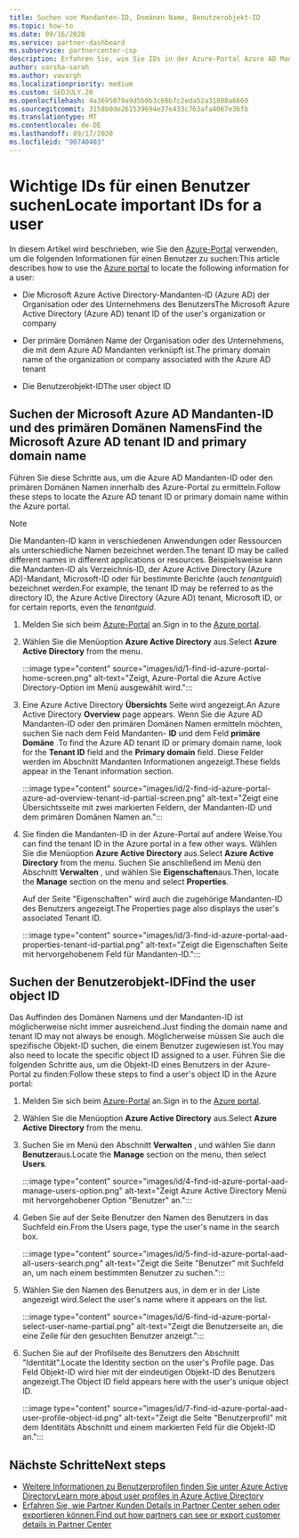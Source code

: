 ```yaml
---
title: Suchen von Mandanten-ID, Domänen Name, Benutzerobjekt-ID
ms.topic: how-to
ms.date: 09/16/2020
ms.service: partner-dashboard
ms.subservice: partnercenter-csp
description: Erfahren Sie, wie Sie IDs in der Azure-Portal Azure AD Mandanten-ID, Domänen Name oder bestimmte Benutzerobjekt-ID des Unternehmens finden. Einige Aufgaben benötigen diese Informationen.
author: varsha-sarah
ms.author: vavargh
ms.localizationpriority: medium
ms.custom: SEOJULY.20
ms.openlocfilehash: 4a3695079a9d5b0b3c66b7c2eda52a31888a6660
ms.sourcegitcommit: 3158b0de261539694e37e433c763afa4067e36fb
ms.translationtype: MT
ms.contentlocale: de-DE
ms.lasthandoff: 09/17/2020
ms.locfileid: "90740403"
---
```

# <a name="locate-important-ids-for-a-user"></a><span data-ttu-id="3327f-104">Wichtige IDs für einen Benutzer suchen</span><span class="sxs-lookup"><span data-stu-id="3327f-104">Locate important IDs for a user</span></span>

<span data-ttu-id="3327f-105">In diesem Artikel wird beschrieben, wie Sie den [Azure-Portal](https://portal.azure.com/) verwenden, um die folgenden Informationen für einen Benutzer zu suchen:</span><span class="sxs-lookup"><span data-stu-id="3327f-105">This article describes how to use the [Azure portal](https://portal.azure.com/) to locate the following information for a user:</span></span>

- <span data-ttu-id="3327f-106">Die Microsoft Azure Active Directory-Mandanten-ID (Azure AD) der Organisation oder des Unternehmens des Benutzers</span><span class="sxs-lookup"><span data-stu-id="3327f-106">The Microsoft Azure Active Directory (Azure AD) tenant ID of the user's organization or company</span></span>

- <span data-ttu-id="3327f-107">Der primäre Domänen Name der Organisation oder des Unternehmens, die mit dem Azure AD Mandanten verknüpft ist.</span><span class="sxs-lookup"><span data-stu-id="3327f-107">The primary domain name of the organization or company associated with the Azure AD tenant</span></span>

- <span data-ttu-id="3327f-108">Die Benutzerobjekt-ID</span><span class="sxs-lookup"><span data-stu-id="3327f-108">The user object ID</span></span>

## <a name="find-the-microsoft-azure-ad-tenant-id-and-primary-domain-name"></a><span data-ttu-id="3327f-109">Suchen der Microsoft Azure AD Mandanten-ID und des primären Domänen Namens</span><span class="sxs-lookup"><span data-stu-id="3327f-109">Find the Microsoft Azure AD tenant ID and primary domain name</span></span>

<span data-ttu-id="3327f-110">Führen Sie diese Schritte aus, um die Azure AD Mandanten-ID oder den primären Domänen Namen innerhalb des Azure-Portal zu ermitteln.</span><span class="sxs-lookup"><span data-stu-id="3327f-110">Follow these steps to locate the Azure AD tenant ID or primary domain name within the Azure portal.</span></span>

> [!NOTE]
> <span data-ttu-id="3327f-111">Die Mandanten-ID kann in verschiedenen Anwendungen oder Ressourcen als unterschiedliche Namen bezeichnet werden.</span><span class="sxs-lookup"><span data-stu-id="3327f-111">The tenant ID may be called different names in different applications or resources.</span></span> <span data-ttu-id="3327f-112">Beispielsweise kann die Mandanten-ID als Verzeichnis-ID, der Azure Active Directory (Azure AD)-Mandant, Microsoft-ID oder für bestimmte Berichte (auch *tenantguid*) bezeichnet werden.</span><span class="sxs-lookup"><span data-stu-id="3327f-112">For example, the tenant ID may be referred to as the directory ID, the Azure Active Directory (Azure AD) tenant, Microsoft ID, or for certain reports, even the *tenantguid*.</span></span>

1. <span data-ttu-id="3327f-113">Melden Sie sich beim [Azure-Portal](https://portal.azure.com/) an.</span><span class="sxs-lookup"><span data-stu-id="3327f-113">Sign in to the [Azure portal](https://portal.azure.com/).</span></span>

2. <span data-ttu-id="3327f-114">Wählen Sie die Menüoption **Azure Active Directory** aus.</span><span class="sxs-lookup"><span data-stu-id="3327f-114">Select **Azure Active Directory** from the menu.</span></span>

   :::image type="content" source="images/id/1-find-id-azure-portal-home-screen.png" alt-text="Zeigt, Azure-Portal die Azure Active Directory-Option im Menü ausgewählt wird.":::

3. <span data-ttu-id="3327f-116">Eine Azure Active Directory **Übersichts** Seite wird angezeigt.</span><span class="sxs-lookup"><span data-stu-id="3327f-116">An Azure Active Directory **Overview** page appears.</span></span> <span data-ttu-id="3327f-117">Wenn Sie die Azure AD Mandanten-ID oder den primären Domänen Namen ermitteln möchten, suchen Sie nach dem Feld Mandanten- **ID** und dem Feld **primäre Domäne** .</span><span class="sxs-lookup"><span data-stu-id="3327f-117">To find the Azure AD tenant ID or primary domain name, look for the **Tenant ID** field and the **Primary domain** field.</span></span> <span data-ttu-id="3327f-118">Diese Felder werden im Abschnitt Mandanten Informationen angezeigt.</span><span class="sxs-lookup"><span data-stu-id="3327f-118">These fields appear in the Tenant information section.</span></span>

   :::image type="content" source="images/id/2-find-id-azure-portal-azure-ad-overview-tenant-id-partial-screen.png" alt-text="Zeigt eine Übersichtsseite mit zwei markierten Feldern, der Mandanten-ID und dem primären Domänen Namen an.":::

4. <span data-ttu-id="3327f-120">Sie finden die Mandanten-ID in der Azure-Portal auf andere Weise.</span><span class="sxs-lookup"><span data-stu-id="3327f-120">You can find the tenant ID in the Azure portal in a few other ways.</span></span> <span data-ttu-id="3327f-121">Wählen Sie die Menüoption **Azure Active Directory** aus.</span><span class="sxs-lookup"><span data-stu-id="3327f-121">Select **Azure Active Directory** from the menu.</span></span> <span data-ttu-id="3327f-122">Suchen Sie anschließend im Menü den Abschnitt **Verwalten** , und wählen Sie **Eigenschaften**aus.</span><span class="sxs-lookup"><span data-stu-id="3327f-122">Then, locate the **Manage** section on the menu and select **Properties**.</span></span>

   <span data-ttu-id="3327f-123">Auf der Seite "Eigenschaften" wird auch die zugehörige Mandanten-ID des Benutzers angezeigt.</span><span class="sxs-lookup"><span data-stu-id="3327f-123">The Properties page also displays the user's associated Tenant ID.</span></span>

   :::image type="content" source="images/id/3-find-id-azure-portal-aad-properties-tenant-id-partial.png" alt-text="Zeigt die Eigenschaften Seite mit hervorgehobenem Feld für Mandanten-ID.":::

## <a name="find-the-user-object-id"></a><span data-ttu-id="3327f-125">Suchen der Benutzerobjekt-ID</span><span class="sxs-lookup"><span data-stu-id="3327f-125">Find the user object ID</span></span>

<span data-ttu-id="3327f-126">Das Auffinden des Domänen Namens und der Mandanten-ID ist möglicherweise nicht immer ausreichend.</span><span class="sxs-lookup"><span data-stu-id="3327f-126">Just finding the domain name and tenant ID may not always be enough.</span></span> <span data-ttu-id="3327f-127">Möglicherweise müssen Sie auch die spezifische Objekt-ID suchen, die einem Benutzer zugewiesen ist.</span><span class="sxs-lookup"><span data-stu-id="3327f-127">You may also need to locate the specific object ID assigned to a user.</span></span> <span data-ttu-id="3327f-128">Führen Sie die folgenden Schritte aus, um die Objekt-ID eines Benutzers in der Azure-Portal zu finden:</span><span class="sxs-lookup"><span data-stu-id="3327f-128">Follow these steps to find a user's object ID in the Azure portal:</span></span>

1. <span data-ttu-id="3327f-129">Melden Sie sich beim [Azure-Portal](https://portal.azure.com/) an.</span><span class="sxs-lookup"><span data-stu-id="3327f-129">Sign in to the [Azure portal](https://portal.azure.com/).</span></span>

2. <span data-ttu-id="3327f-130">Wählen Sie die Menüoption **Azure Active Directory** aus.</span><span class="sxs-lookup"><span data-stu-id="3327f-130">Select **Azure Active Directory** from the menu.</span></span>

3. <span data-ttu-id="3327f-131">Suchen Sie im Menü den Abschnitt **Verwalten** , und wählen Sie dann **Benutzer**aus.</span><span class="sxs-lookup"><span data-stu-id="3327f-131">Locate the **Manage** section on the menu, then select **Users**.</span></span>

      :::image type="content" source="images/id/4-find-id-azure-portal-aad-manage-users-option.png" alt-text="Zeigt Azure Active Directory Menü mit hervorgehobener Option "Benutzer" an.":::

4. <span data-ttu-id="3327f-133">Geben Sie auf der Seite Benutzer den Namen des Benutzers in das Suchfeld ein.</span><span class="sxs-lookup"><span data-stu-id="3327f-133">From the Users page, type the user's name in the search box.</span></span>

      :::image type="content" source="images/id/5-find-id-azure-portal-aad-all-users-search.png" alt-text="Zeigt die Seite "Benutzer" mit Suchfeld an, um nach einem bestimmten Benutzer zu suchen.":::

5. <span data-ttu-id="3327f-135">Wählen Sie den Namen des Benutzers aus, in dem er in der Liste angezeigt wird.</span><span class="sxs-lookup"><span data-stu-id="3327f-135">Select the user's name where it appears on the list.</span></span>  

      :::image type="content" source="images/id/6-find-id-azure-portal-select-user-name-partial.png" alt-text="Zeigt die Benutzerseite an, die eine Zeile für den gesuchten Benutzer anzeigt.":::

6. <span data-ttu-id="3327f-137">Suchen Sie auf der Profilseite des Benutzers den Abschnitt "Identität".</span><span class="sxs-lookup"><span data-stu-id="3327f-137">Locate the Identity section on the user's Profile page.</span></span> <span data-ttu-id="3327f-138">Das Feld Objekt-ID wird hier mit der eindeutigen Objekt-ID des Benutzers angezeigt.</span><span class="sxs-lookup"><span data-stu-id="3327f-138">The Object ID field appears here with the user's unique object ID.</span></span>

      :::image type="content" source="images/id/7-find-id-azure-portal-aad-user-profile-object-id.png" alt-text="Zeigt die Seite "Benutzerprofil" mit dem Identitäts Abschnitt und einem markierten Feld für die Objekt-ID an.":::

## <a name="next-steps"></a><span data-ttu-id="3327f-140">Nächste Schritte</span><span class="sxs-lookup"><span data-stu-id="3327f-140">Next steps</span></span>

- [<span data-ttu-id="3327f-141">Weitere Informationen zu Benutzerprofilen finden Sie unter Azure Active Directory</span><span class="sxs-lookup"><span data-stu-id="3327f-141">Learn more about user profiles in Azure Active Directory</span></span>](/azure/active-directory/fundamentals/active-directory-users-profile-azure-portal)
- [<span data-ttu-id="3327f-142">Erfahren Sie, wie Partner Kunden Details in Partner Center sehen oder exportieren können.</span><span class="sxs-lookup"><span data-stu-id="3327f-142">Find out how partners can see or export customer details in Partner Center</span></span>](see-your-customer-list.md)